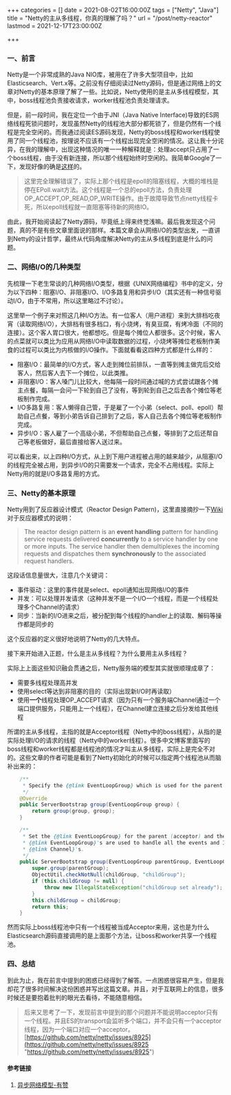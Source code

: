 +++
categories = []
date = 2021-08-02T16:00:00Z
tags = ["Netty", "Java"]
title = "Netty的主从多线程，你真的理解了吗？"
url = "/post/netty-reactor"
lastmod = 2021-12-17T23:00:00Z

+++
### 一、前言

Netty是一个非常成熟的Java NIO库，被用在了许多大型项目中，比如Elasticsearch、Vert.x等。之前没有仔细阅读过Netty源码，但是通过网络上的文章对Netty的基本原理了解了一些。比如说，Netty使用的是主从多线程模型，其中，boss线程池负责接收请求，worker线程池负责处理请求。

但是，前一段时间，我在定位一个由于JNI（Java Native Interface)导致的ES网络线程死锁问题时，发现虽然Netty的线程池大部分都死锁了，但是仍然有一个线程是完全空闲的。而我通过阅读ES源码发现，Netty的boss线程和worker线程使用了同一个线程池，按理说不应该有一个线程出现完全空闲的情况。这让我十分诧异，在我的理解中，出现这种情况的唯一一种解释就是：处理accept只占用了一个boss线程，由于没有新连接，所以那个线程始终时空闲的。我简单Google了一下，发现好像的确是[这样](https://github.com/netty/netty/issues/8925)的。

> 这里完全理解错误了，实际上那个线程是epoll的阻塞线程，大概的堆栈是停在EPoll.wait方法。这个线程是一个总的epoll方法，负责处理OP\_ACCEPT,OP\_READ,OP\_WRITE操作。由于故障导致节点netty线程卡死，所以epoll线程就一直阻塞等待新的网络IO。

由此，我开始阅读起了Netty源码，毕竟纸上得来终觉浅嘛。最后我发现这个问题，真的不是有些文章里面说的那样。本篇文章会从网络I/O的类型出发，一直讲到Netty的设计哲学，最终从代码角度解决Netty的主从多线程到底是什么的问题。

### 二、网络I/O的几种类型

先梳理一下老生常谈的几种网络I/O类型，根据《UNIX网络编程》书中的定义，分为以下四种：阻塞I/O、非阻塞I/O、I/O多路复用和异步I/O（其实还有一种信号驱动I/O，由于不常用，所以这里略过不讨论）。

这里举一个例子来对照这几种I/O方法。有一位客人（用户进程）来到大排档吃夜宵（读取网络I/O），大排档有很多档口，有小烧烤，有臭豆腐，有烤冷面（不同的连接）。这个客人胃口很大，他都想吃。但是每个摊位人都很多。这个时候，客人的点菜就可以类比为应用从网络I/O中读取数据的过程，小烧烤等摊位老板制作美食的过程可以类比为内核做的I/O操作。下面就看看这四种方式都是什么样的：

* 阻塞I/O：最简单的I/O方式，客人走到摊位前排队，一直等到摊主做完后交给客人，然后客人去下一个摊位，以此类推。
* 非阻塞I/O：客人嗓门儿比较大，他每隔一段时间通过喊的方式尝试跟各个摊主点餐，每隔一会问一下轮到自己了没有，等到轮到自己之后去各个摊位等老板制作完成。
* I/O多路复用：客人懒得自己管，于是雇了一个小弟（select、poll、epoll）帮助自己点餐，等到小弟告诉自己排到了之后，客人自己去各个摊位等老板制作完成。
* 异步I/O：客人雇了一个高级小弟，不但帮助自己点餐，等排到了之后还帮自己等老板做好，最后直接给客人送过来。

可以看出来，以上四种I/O方式，从上到下用户进程被占用的越来越少，从阻塞I/O的线程完全被占用，到异步I/O的只需要发一个请求，完全不占用线程。实际上Netty用的就是I/O多路复用的方式。

### 三、Netty的基本原理

Netty用到了反应器设计模式（Reactor Design Pattern)，这里直接摘抄一下[Wiki](https://en.wikipedia.org/wiki/Reactor_pattern)对于反应器模式的说明：

> The reactor design pattern is an **event handling** pattern for handling service requests delivered **concurrently** to a service handler by one or more inputs. The service handler then demultiplexes the incoming requests and dispatches them **synchronously** to the associated request handlers.

这段话信息量很大，注意几个关键词：

* 事件驱动：这里的事件就是select、epoll通知出现网络I/O的事件
* 并发：可以处理并发请求（这种并发不是一个I/O一个线程，而是一个线程处理多个Channel的请求）
* 同步：当新的I/O进来之后，被分配到每个线程的handler上的读取、解码等操作都是同步的

这个反应器的定义很好地说明了Netty的几大特点。

接下来开始进入正题，什么是主从多线程？为什么要用主从多线程？

实际上上面这些知识融会贯通之后，Netty服务端的模型其实就很顺理成章了：

* 需要多线程处理高并发
* 使用select等达到非阻塞的目的（实际出现新I/O时再读取）
* 使用**一个**线程处理OP_ACCEPT请求（因为只有一个服务端Channel通过一个端口提供服务，只能用上一个线程），在Channel建立连接之后分发给其他线程

所谓的主从多线程，主指的就是Acceptor线程（Netty中的boss线程），从指的是实际处理I/O的请求的线程（Netty中的worker线程）。很多中文博客里面写的boss线程和worker线程都是线程池的情况才叫主从多线程，实际上是完全不对的。这些文章的作者可能是看到了Netty初始化的时候可以指定两个线程池从而脑补出来的：

```Java
    /**
     * Specify the {@link EventLoopGroup} which is used for the parent (acceptor) and the child (client).
     */
    @Override
    public ServerBootstrap group(EventLoopGroup group) {
        return group(group, group);
    }

    /**
     * Set the {@link EventLoopGroup} for the parent (acceptor) and the child (client). These
     * {@link EventLoopGroup}'s are used to handle all the events and IO for {@link ServerChannel} and
     * {@link Channel}'s.
     */
    public ServerBootstrap group(EventLoopGroup parentGroup, EventLoopGroup childGroup) {
        super.group(parentGroup);
        ObjectUtil.checkNotNull(childGroup, "childGroup");
        if (this.childGroup != null) {
            throw new IllegalStateException("childGroup set already");
        }
        this.childGroup = childGroup;
        return this;
    }
```

然而实际上boss线程池中只有一个线程被当成Acceptor来用，这也是为什么Elasticsearch源码直接调用的是上面那个方法，让boss和worker共享一个线程池。

### 四、总结

到此为止，我在前言中提到的困惑已经得到了解答。一点困惑很容易产生，但是我却花了很多时间解决这份困惑并写出这篇文章。并且，对于互联网上的信息，很多时候还是要抱着批判的眼光去看待，不能随意相信。

> 后来又思考了一下，发现前言中提到的那个问题并不能说明acceptor只有一个线程。并且ES的transport会监听多个端口，并不会只有一个acceptor线程，因为一个端口对应一个acceptor。[https://github.com/netty/netty/issues/8925](https://github.com/netty/netty/issues/8925 "https://github.com/netty/netty/issues/8925")

#### 参考链接

1. [异步网络模型-有赞](https://tech.youzan.com/yi-bu-wang-luo-mo-xing/)
